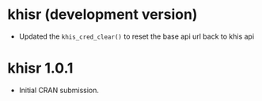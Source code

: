 # khisr (development version)

* Updated the `khis_cred_clear()` to reset the base api url back to khis api

# khisr 1.0.1

* Initial CRAN submission.
